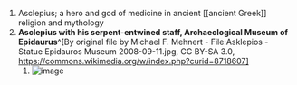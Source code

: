 1. Asclepius; a hero and god of medicine in ancient [[ancient Greek]] religion and mythology
2. **Asclepius with his serpent-entwined staff, Archaeological Museum of Epidaurus**^[By original file by Michael F. Mehnert - File:Asklepios - Statue Epidauros Museum 2008-09-11.jpg, CC BY-SA 3.0, https://commons.wikimedia.org/w/index.php?curid=8718607]
	1. ![image](https://upload.wikimedia.org/wikipedia/commons/thumb/9/98/Asklepios_-_Epidauros.jpg/285px-Asklepios_-_Epidauros.jpg)